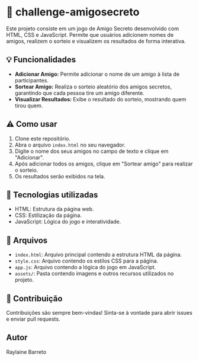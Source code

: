 # 🎉 challenge-amigosecreto
Este projeto consiste em um jogo de Amigo Secreto desenvolvido com HTML, CSS e JavaScript. Permite que usuários adicionem nomes de amigos, realizem o sorteio e visualizem os resultados de forma interativa.

## 💡 Funcionalidades

*   **Adicionar Amigo:** Permite adicionar o nome de um amigo à lista de participantes.
*   **Sortear Amigo:** Realiza o sorteio aleatório dos amigos secretos, garantindo que cada pessoa tire um amigo diferente.
*   **Visualizar Resultados:** Exibe o resultado do sorteio, mostrando quem tirou quem.

## ⚠️ Como usar

1.  Clone este repositório.
2.  Abra o arquivo `index.html` no seu navegador.
3.  Digite o nome dos seus amigos no campo de texto e clique em "Adicionar".
4.  Após adicionar todos os amigos, clique em "Sortear amigo" para realizar o sorteio.
5.  Os resultados serão exibidos na tela.

## 🚀 Tecnologias utilizadas

*   HTML: Estrutura da página web.
*   CSS: Estilização da página.
*   JavaScript: Lógica do jogo e interatividade.

## 📂 Arquivos

*   `index.html`: Arquivo principal contendo a estrutura HTML da página.
*   `style.css`: Arquivo contendo os estilos CSS para a página.
*   `app.js`: Arquivo contendo a lógica do jogo em JavaScript.
*   `assets/`: Pasta contendo imagens e outros recursos utilizados no projeto.

## 📌 Contribuição

Contribuições são sempre bem-vindas! Sinta-se à vontade para abrir issues e enviar pull requests.


## Autor

Raylaine Barreto
